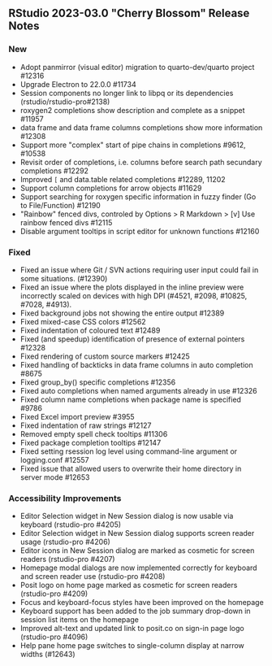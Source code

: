 
## RStudio 2023-03.0 "Cherry Blossom" Release Notes

### New
- Adopt panmirror (visual editor) migration to quarto-dev/quarto project #12316
- Upgrade Electron to 22.0.0 #11734
- Session components no longer link to libpq or its dependencies (rstudio/rstudio-pro#2138)
- roxygen2 completions show description and complete as a snippet #11957
- data frame and data frame columns completions show more information #12308
- Support more "complex" start of pipe chains in completions #9612, #10538
- Revisit order of completions, i.e. columns before search path secundary completions #12292
- Improved `[` and data.table related completions #12289, 11202
- Support column completions for arrow objects #11629
- Support searching for roxygen specific information in fuzzy finder (Go to File/Function) #12190
- "Rainbow" fenced divs, controled by Options > R Markdown > [v] Use rainbow fenced divs #12115
- Disable argument tooltips in script editor for unknown functions #12160

### Fixed

- Fixed an issue where Git / SVN actions requiring user input could fail in some situations. (#12390)
- Fixed an issue where the plots displayed in the inline preview were incorrectly scaled on devices with high DPI (#4521, #2098, #10825, #7028, #4913).
- Fixed background jobs not showing the entire output #12389
- Fixed mixed-case CSS colors #12562
- Fixed indentation of coloured text #12489
- Fixed (and speedup) identification of presence of external pointers #12328
- Fixed rendering of custom source markers #12425
- Fixed handling of backticks in data frame columns in auto completion #8675
- Fixed group_by() specific completions #12356
- Fixed auto completions when named arguments already in use #12326
- Fixed column name completions when package name is specified #9786
- Fixed Excel import preview #3955
- Fixed indentation of raw strings #12127
- Removed empty spell check tooltips #11306
- Fixed package completion tooltips #12147
- Fixed setting rsession log level using command-line argument or logging.conf #12557
- Fixed issue that allowed users to overwrite their home directory in server mode #12653

### Accessibility Improvements

- Editor Selection widget in New Session dialog is now usable via keyboard (rstudio-pro #4205)
- Editor Selection widget in New Session dialog supports screen reader usage (rstudio-pro #4206)
- Editor icons in New Session dialog are marked as cosmetic for screen readers (rstudio-pro #4207)
- Homepage modal dialogs are now implemented correctly for keyboard and screen reader use (rstudio-pro #4208)
- Posit logo on home page marked as cosmetic for screen readers (rstudio-pro #4209)
- Focus and keyboard-focus styles have been improved on the homepage
- Keyboard support has been added to the job summary drop-down in session list items on the homepage
- Improved alt-text and updated link to posit.co on sign-in page logo (rstudio-pro #4096)
- Help pane home page switches to single-column display at narrow widths (#12643)
